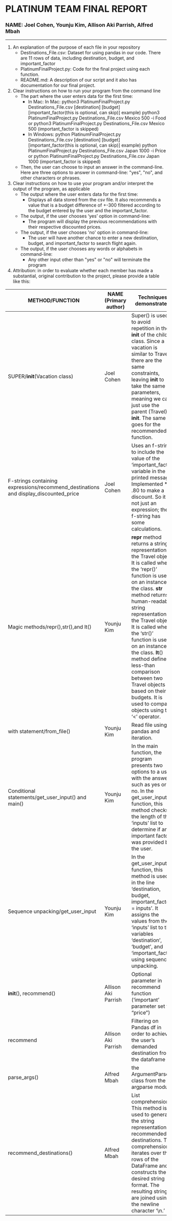 # PLATINUM TEAM FINAL REPORT
### NAME: Joel Cohen, Younju Kim, Allison Aki Parrish, Alfred Mbah
- - -
1.  An explanation of the purpose of each file in your repository
    * Destinations_File.csv: Dataset for using pandas in our code. There are 11 rows of data, including destination, budget, and important_factor
    * PlatinumFinalProject.py: Code for the final project using each function.
    * README.md: A description of our script and it also has documentation for our final project.
2. Clear instructions on how to run your program from the command line
    * The part where the user enters data for the first time:
      * In Mac: In Mac: python3 PlatinumFinalProject.py Destinations_File.csv [destination] [budget] [important_factor(this is optional, can skip)] example) python3 PlatinumFinalProject.py Destinations_File.csv Mexico 500 -i Food or python3 PlatinumFinalProject.py Destinations_File.csv Mexico 500 (important_factor is skipped)
      * In Windows: python PlatinumFinalProject.py Destinations_File.csv [destination] [budget] [important_factor(this is optional, can skip)] example) python PlatinumFinalProject.py Destinations_File.csv Japan 1000 -i Price or python PlatinumFinalProject.py Destinations_File.csv Japan 1000 (important_factor is skipped)
    * Then, the user can choose to input an answer in the command-line. Here are three options to answer in command-line: "yes", "no", and other characters or phrases.
3. Clear instructions on how to use your program and/or interpret the output of the program, as applicable
    * The output where the user enters data for the first time:
      * Displays all data stored from the csv file. It also recommends a value that is a budget difference of +-300 filtered according to the budget entered by the user and the important_factor.
    * The output, if the user chooses ‘yes’ option in command-line:
      * The program will display the previous recommendations with their respective discounted prices.
    * The output, if the user chooses 'no' option in command-line:
      * The user will have another chance to enter a new destination, budget, and important_factor to search flight again.
    * The output, if the user chooses any words or alphabets in command-line:
      * Any other input other than "yes" or "no" will terminate the program
4. Attribution: in order to evaluate whether each member has made a substantial, original contribution to the project, please provide a table like this:

|METHOD/FUNCTION|NAME (Primary author)|Techniques demonstrated|
|------|---|---|
|SUPER/__init__(Vacation class)|Joel Cohen|Super() is used to avoid repetition in the __init__ of the child class. Since a vacation is similar to Travel, there are the same constraints, leaving __init__ to take the same parameters, meaning we can just use the parent (Travel) __init__. The same goes for the recommended function.|
|F-strings containing expressions/recommend_destinations and display_discounted_price|Joel Cohen|Uses an f-string to include the value of the ‘important_factor’ variable in the printed message. Implemented * .80 to make a discount. So it is not just an expression; the f-string has some calculations.|
|Magic methods/repr(),str(),and lt()|Younju Kim|__repr__ method returns a string representation of the Travel object. It is called when the ‘repr()’ function is used on an instance of the class. __str__ method returns a human-readable string representation of the Travel object. It is called when the ‘str()’ function is used on an instance of the class. __lt__() method defines a less-than comparison between two Travel objects based on their budgets. It is used to compare objects using the ‘<’ operator.|
|with statement/from_file()|Younju Kim|Read file using pandas and iteration.|
|Conditional statements/get_user_input() and main()|Younju Kim|In the main function, the program presents two options to a user with the answer such as yes or no. In the get_user_input function, this method checks the length of the ‘inputs’ list to determine if an important factor was provided by the user.|
|Sequence unpacking/get_user_input|Younju Kim|In the get_user_input function, this method is used in the line ‘destination, budget, important_factor = inputs’. It assigns the values from the ‘inputs’ list to the variables ‘destination’, ‘budget’, and ‘important_factor’ using sequence unpacking.|
|__init__(), recommend()|Allison Aki Parrish|Optional parameter in recommend function (‘important’ parameter set to “price”)|
|recommend|Allison Aki Parrish|Filtering on Pandas df in order to achieve the user’s demanded destination from the dataframe|
|parse_args()|Alfred Mbah|the ArgumentParser class from the argparse module|
|recommend_destinations()|Alfred Mbah| List comprehension: This method is used to generate the string representation of recommended destinations. The comprehension iterates over the rows of the DataFrame and constructs the desired string format. The resulting strings are joined using the newline character ‘\n.’|
